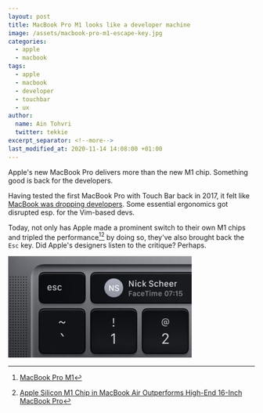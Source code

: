 ```yaml
---
layout: post
title: MacBook Pro M1 looks like a developer machine
image: /assets/macbook-pro-m1-escape-key.jpg
categories:
  - apple
  - macbook
tags:
  - apple
  - macbook
  - developer
  - touchbar
  - ux
author:
  name: Ain Tohvri
  twitter: tekkie
excerpt_separator: <!--more-->
last_modified_at: 2020-11-14 14:08:00 +01:00
---
```

Apple's new MacBook Pro delivers more than the new M1 chip. Something good is back for the developers.<!--more-->

Having tested the first MacBook Pro with Touch Bar back in 2017, it felt like [MacBook was dropping developers](/apple/macbook/macbook-is-dropping-developers). Some essential ergonomics got disrupted esp. for the Vim-based devs.

Today, not only has Apple made a prominent switch to their own M1 chips and tripled the performance[^1][^2] by doing so, they've also brought back the `Esc` key. Did Apple's designers listen to the critique? Perhaps.

<img src="/assets/macbook-pro-m1-escape-key.jpg" alt="New MacBook Pro M1 with Esc key" width="375" height="207">

[^1]:[MacBook Pro M1](https://www.apple.com/macbook-pro-13/)
[^2]:[Apple Silicon M1 Chip in MacBook Air Outperforms High-End 16-Inch MacBook Pro](https://www.macrumors.com/2020/11/11/m1-macbook-air-first-benchmark/)
